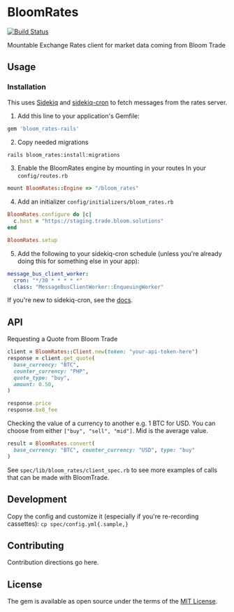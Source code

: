 # BloomRates

[![Build Status](https://travis-ci.org/bloom-solutions/bloom_rates-rails.svg?branch=master)](https://travis-ci.org/bloom-solutions/bloom_rates-rails)

Mountable Exchange Rates client for market data coming from Bloom Trade

## Usage

### Installation

This uses [Sidekiq](https://github.com/mperham/sidekiq) and [sidekiq-cron](https://github.com/ondrejbartas/sidekiq-cron) to fetch messages from the rates server.

1. Add this line to your application's Gemfile:
```ruby
gem 'bloom_rates-rails'
```

2. Copy needed migrations
```bash
rails bloom_rates:install:migrations
```

3. Enable the BloomRates engine by mounting in your routes
In your `config/routes.rb`
```ruby
mount BloomRates::Engine => "/bloom_rates"
```

4. Add an initializer `config/initializers/bloom_rates.rb`
```ruby
BloomRates.configure do |c|
  c.host = "https://staging.trade.bloom.solutions"
end

BloomRates.setup
```

5. Add the following to your sidekiq-cron schedule (unless you're already doing this for something else in your app):

```yaml
message_bus_client_worker:
  cron: "*/30 * * * * *"
  class: "MessageBusClientWorker::EnqueuingWorker"
```

If you're new to sidekiq-cron, see the [docs](https://github.com/ondrejbartas/sidekiq-cron).

## API

Requesting a Quote from Bloom Trade
```ruby
client = BloomRates::Client.new(token: "your-api-token-here")
response = client.get_quote(
  base_currency: "BTC",
  counter_currency: "PHP",
  quote_type: "buy",
  amount: 0.50,
)

response.price
response.bx8_fee
```

Checking the value of a currency to another e.g. 1 BTC for USD. You can choose
from either `["buy", "sell", "mid"]`. Mid is the average value.
```ruby
result = BloomRates.convert(
  base_currency: "BTC", counter_currency: "USD", type: "buy"
)
```

See `spec/lib/bloom_rates/client_spec.rb` to see more examples of calls that can be made with BloomTrade.

## Development

Copy the config and customize it (especially if you're re-recording cassettes): `cp spec/config.yml{.sample,}`

## Contributing
Contribution directions go here.

## License
The gem is available as open source under the terms of the [MIT License](https://opensource.org/licenses/MIT).
